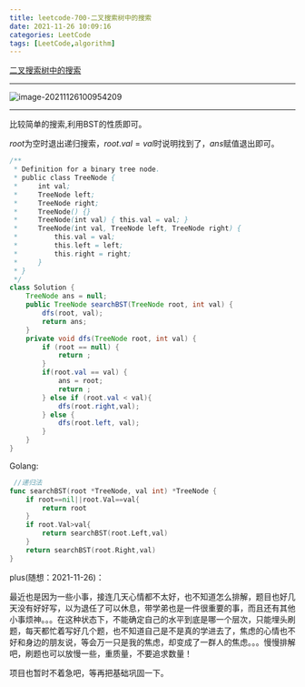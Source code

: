 ```yaml
---
title: leetcode-700-二叉搜索树中的搜索
date: 2021-11-26 10:09:16
categories: LeetCode
tags: [LeetCode,algorithm]
---
```


[二叉搜索树中的搜索](https://leetcode-cn.com/problems/search-in-a-binary-search-tree/)

<hr/>

![image-20211126100954209](https://gitee.com/cao_ziqiang/img/raw/master/20211126100954.png)

<hr/>

比较简单的搜索,利用BST的性质即可。

$root$为空时退出递归搜索，$root.val=val$时说明找到了，$ans$赋值退出即可。

```java
/**
 * Definition for a binary tree node.
 * public class TreeNode {
 *     int val;
 *     TreeNode left;
 *     TreeNode right;
 *     TreeNode() {}
 *     TreeNode(int val) { this.val = val; }
 *     TreeNode(int val, TreeNode left, TreeNode right) {
 *         this.val = val;
 *         this.left = left;
 *         this.right = right;
 *     }
 * }
 */
class Solution {
    TreeNode ans = null;
    public TreeNode searchBST(TreeNode root, int val) {
        dfs(root, val);
        return ans;
    }
    private void dfs(TreeNode root, int val) {
        if (root == null) {
            return ;
        }
        if(root.val == val) {
            ans = root;
            return ;
        } else if (root.val < val){
            dfs(root.right,val);
        } else {
            dfs(root.left, val);
        }
    }
}
```

Golang:

```go
 //递归法
func searchBST(root *TreeNode, val int) *TreeNode {
    if root==nil||root.Val==val{
        return root
    }
    if root.Val>val{
        return searchBST(root.Left,val)
    }
    return searchBST(root.Right,val)
}
```

plus(随想：2021-11-26)：

最近也是因为一些小事，接连几天心情都不太好，也不知道怎么排解，题目也好几天没有好好写，以为退任了可以休息，带学弟也是一件很重要的事，而且还有其他小事烦神。。。在这种状态下，不能确定自己的水平到底是哪一个层次，只能埋头刷题，每天都忙着写好几个题，也不知道自己是不是真的学进去了，焦虑的心情也不好和身边的朋友说，等会万一只是我的焦虑，却变成了一群人的焦虑。。。慢慢排解吧，刷题也可以放慢一些，重质量，不要追求数量！

项目也暂时不着急吧，等再把基础巩固一下。